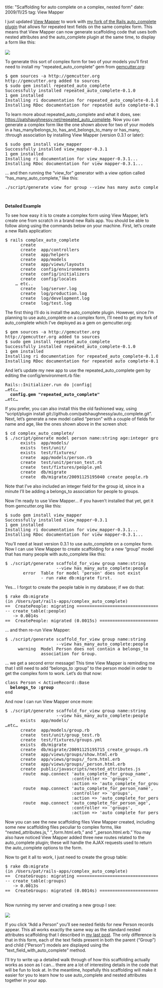 title: "Scaffolding for auto complete on a complex, nested form"
date: 2009/11/25
tag: View Mapper

<p>I just updated <a href="https://patshaughnessy.net/view_mapper">View Mapper</a> to work with <a href="https://patshaughnessy.net/repeated_auto_complete">my fork of the Rails auto_complete plugin</a> that allows for repeated text fields on the same complex form. This means that View Mapper can now generate scaffolding code that uses both nested attributes and the auto_complete plugin at the same time, to display a form like this:<br/><br/>
<img src="https://patshaughnessy.net/assets/2009/11/25/repeated_auto_complete.png"/> 
<p>To generate this sort of complex form for two of your models you&rsquo;ll first need to install my &ldquo;repeated_auto_complete&rdquo; gem from <a href="http://gemcutter.org/gems/repeated_auto_complete">gemcutter.org</a>:</p>
<pre>$ gem sources -a http://gemcutter.org
http://gemcutter.org added to sources
$ sudo gem install repeated_auto_complete
Successfully installed repeated_auto_complete-0.1.0
1 gem installed
Installing ri documentation for repeated_auto_complete-0.1.0...
Installing RDoc documentation for repeated_auto_complete-0.1.0...</pre>
<p>To learn more about repeated_auto_complete and what it does, see: <a href="https://patshaughnessy.net/repeated_auto_complete">https://patshaughnessy.net/repeated_auto_complete</a>. Now you can generate a complex form like the one shown above for two of your models in a has_many/belongs_to, has_and_belongs_to_many or has_many, :through association by installing View Mapper (version 0.3.1 or later):</p>
<pre>$ sudo gem install view_mapper
Successfully installed view_mapper-0.3.1
1 gem installed
Installing ri documentation for view_mapper-0.3.1...
Installing RDoc documentation for view_mapper-0.3.1...</pre>
<p>&hellip; and then running the &ldquo;view_for&rdquo; generator with a view option called &ldquo;has_many_auto_complete,&rdquo; like this:</p>
<pre>./script/generate view_for group --view has_many_auto_complete:people</pre>
<p>&nbsp;</p>
<p><b>Detailed Example</b></p>
<p>To see how easy it is to create a complex form using View Mapper, let&rsquo;s create one from scratch in a brand new Rails app. You should be able to follow along using the commands below on your machine. First, let&rsquo;s create a new Rails application:</p>
<pre>$ rails complex_auto_complete
      create  
      create  app/controllers
      create  app/helpers
      create  app/models
      create  app/views/layouts
      create  config/environments
      create  config/initializers
      create  config/locales
    &hellip; etc..
      create  log/server.log
      create  log/production.log
      create  log/development.log
      create  log/test.log</pre>
<p>The first thing I&rsquo;ll do is install the auto_complete plugin. However, since I&rsquo;m planning to use auto_complete on a complex form, I&rsquo;ll need to get my fork of auto_complete which I&rsquo;ve deployed as a gem on gemcutter.org:</p>
<pre>$ gem sources -a http://gemcutter.org
http://gemcutter.org added to sources
$ sudo gem install repeated_auto_complete
Successfully installed repeated_auto_complete-0.1.0
1 gem installed
Installing ri documentation for repeated_auto_complete-0.1.0...
Installing RDoc documentation for repeated_auto_complete-0.1.0...</pre>
<p>And let&rsquo;s update my new app to use the repeated_auto_complete gem by editing the config/environment.rb file:</p>
<pre>Rails::Initializer.run do |config|
&hellip;etc&hellip;
  <b>config.gem &quot;repeated_auto_complete&quot;</b>
&hellip;etc&hellip;</pre>
<p>If you prefer, you can also install this the old fashioned way, using &ldquo;script/plugin install git://github.com/patshaughnessy/auto_complete.git&rdquo;. Next, let&rsquo;s generate a new model called &ldquo;person&rdquo; with a couple of fields for name and age, like the ones shown above in the screen shot:</p>
<pre>$ cd complex_auto_complete/
$ ./script/generate model person name:string age:integer group_id:integer
      exists  app/models/
      exists  test/unit/
      exists  test/fixtures/
      create  app/models/person.rb
      create  test/unit/person_test.rb
      create  test/fixtures/people.yml
      create  db/migrate
      create  db/migrate/20091125195040_create_people.rb</pre>
<p>Note that I&rsquo;ve also included an integer field for the group id, since in a minute I&rsquo;ll be adding a belongs_to association for people to groups.</p>
<p>Now I&rsquo;m ready to use View Mapper&hellip; if you haven&rsquo;t installed that yet, get it from gemcutter.org like this:</p>
<pre>$ sudo gem install view_mapper
Successfully installed view_mapper-0.3.1
1 gem installed
Installing ri documentation for view_mapper-0.3.1...
Installing RDoc documentation for view_mapper-0.3.1...</pre>
<p>You&rsquo;ll need at least version 0.3.1 to use auto_complete on a complex form. Now I can use View Mapper to create scaffolding for a new &ldquo;group&rdquo; model that has many people with auto_complete like this:</p>
<pre>$ ./script/generate scaffold_for_view group name:string
                    --view has_many_auto_complete:people
       error  Table for model &#x27;person&#x27; does not exist
              - run rake db:migrate first.</pre>
<p>Yes&hellip; I forgot to create the people table in my database; if we do that:</p>
<pre>$ rake db:migrate
(in /Users/pat/rails-apps/complex_auto_complete)
==  CreatePeople: migrating ===================================================
-- create_table(:people)
   -&gt; 0.0014s
==  CreatePeople: migrated (0.0015s) ==========================================</pre>
<p>&hellip; and then re-run View Mapper:</p>
<pre>$ ./script/generate scaffold_for_view group name:string
                    --view has_many_auto_complete:people
     warning  Model Person does not contain a belongs_to
              association for Group.</pre>
<p>&hellip; we get a second error message! This time View Mapper is reminding me that I still need to add &ldquo;belongs_to :group&rdquo; to the person model in order to get the complex form to work. Let&rsquo;s do that now:</p>
<pre>class Person &lt; ActiveRecord::Base
  <b>belongs_to :group</b>
end</pre>
<p>And now I can run View Mapper once more:</p>
<pre>$ ./script/generate scaffold_for_view group name:string
                    --view has_many_auto_complete:people
      exists  app/models/
&hellip;etc&hellip;
      create  app/models/group.rb
      create  test/unit/group_test.rb
      create  test/fixtures/groups.yml
      exists  db/migrate
      create  db/migrate/20091125195715_create_groups.rb
      create  app/views/groups/show.html.erb
      create  app/views/groups/_form.html.erb
      create  app/views/groups/_person.html.erb
      create  public/javascripts/nested_attributes.js
       route  map.connect &#x27;auto_complete_for_group_name&#x27;,
                          :controller =&gt; &#x27;groups&#x27;,
                          :action =&gt; &#x27;auto_complete_for_group_name&#x27;
       route  map.connect &#x27;auto_complete_for_person_name&#x27;,
                          :controller =&gt; &#x27;groups&#x27;,
                          :action =&gt; &#x27;auto_complete_for_person_name&#x27;
       route  map.connect &#x27;auto_complete_for_person_age&#x27;,
                          :controller =&gt; &#x27;groups&#x27;,
                          :action =&gt; &#x27;auto_complete_for_person_age&#x27;</pre>
<p>Now you can see the new scaffolding files View Mapper created, including some new scaffolding files peculiar to complex forms, like &ldquo;nested_attributes.js,&rdquo; &ldquo;_form.html.erb,&rdquo; and &ldquo;_person.html.erb.&rdquo; You may also have noticed View Mapper added three new routes related to the auto_complete plugin; these will handle the AJAX requests used to return the auto_complete options to the form.</p>
<p>Now to get it all to work, I just need to create the group table:</p>
<pre>$ rake db:migrate
(in /Users/pat/rails-apps/complex_auto_complete)
==  CreateGroups: migrating ===================================================
-- create_table(:groups)
   -&gt; 0.0013s
==  CreateGroups: migrated (0.0014s) ==========================================</pre>
<p><br/>Now running my server and creating a new group I see:<br/><br/>
<img src="https://patshaughnessy.net/assets/2009/11/25/auto_complete_new_group.png"/> 
<p>If you click &ldquo;Add a Person&rdquo; you&rsquo;ll see nested fields for new Person records appear. This all works exactly the same way as the standard nested attributes scaffolding that I described in <a href="https://patshaughnessy.net/2009/11/9/scaffolding-for-complex-forms-using-nested-attributes">my last post</a>. The only difference is that in this form, each of the text fields present in both the parent (&ldquo;Group&rdquo;) and child (&ldquo;Person&rdquo;) models are displayed using the &ldquo;text_field_with_auto_complete&rdquo; method.</p>
<p>I&rsquo;ll try to write up a detailed walk through of how this scaffolding actually works as soon as I can&hellip; there are a lot of interesting details in the code that will be fun to look at. In the meantime, hopefully this scaffolding will make it easier for you to learn how to use auto_complete and nested attributes together in your app.</p>
